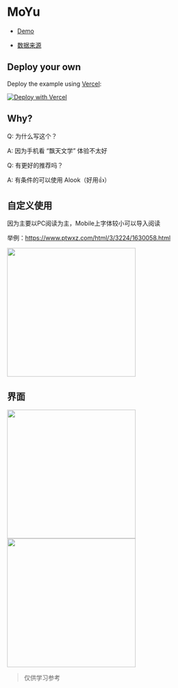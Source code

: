 # MoYu

- [Demo](https://moyu.vercel.app)

- [数据来源](https://www.ptwxz.com)

## Deploy your own

Deploy the example using [Vercel](https://vercel.com?utm_source=github&utm_medium=readme&utm_campaign=next-example):

[![Deploy with Vercel](https://vercel.com/button)](https://vercel.com/new/git/external?repository-url=https://github.com/xiaotiandada/moyu.git)

## Why?

Q: 为什么写这个？

A: 因为手机看 “飘天文学” 体验不太好

Q: 有更好的推荐吗？

A: 有条件的可以使用 Alook（好用👍）


## 自定义使用

因为主要以PC阅读为主，Mobile上字体较小可以导入阅读

举例：https://www.ptwxz.com/html/3/3224/1630058.html

<img width="300" src="https://user-images.githubusercontent.com/24250627/119256586-f9f59380-bbf3-11eb-99dc-2211540a16fc.png" />


## 界面

<img width="300" src="https://user-images.githubusercontent.com/24250627/119255338-e0e9e400-bbed-11eb-98ca-a8c8e89da5e6.png" />
<img width="300" src="https://user-images.githubusercontent.com/24250627/119255350-eb0be280-bbed-11eb-8a23-6e7d9e33a014.png" />


> 仅供学习参考
